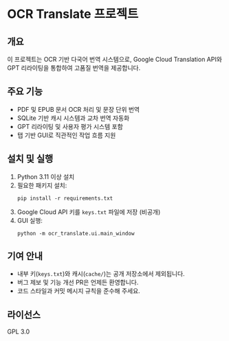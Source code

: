 
# OCR Translate 프로젝트

## 개요
이 프로젝트는 OCR 기반 다국어 번역 시스템으로, Google Cloud Translation API와 GPT 리라이팅을 통합하여 고품질 번역을 제공합니다.

## 주요 기능
- PDF 및 EPUB 문서 OCR 처리 및 문장 단위 번역
- SQLite 기반 캐시 시스템과 교차 번역 자동화
- GPT 리라이팅 및 사용자 평가 시스템 포함
- 탭 기반 GUI로 직관적인 작업 흐름 지원

## 설치 및 실행
1. Python 3.11 이상 설치
2. 필요한 패키지 설치:
   ```
   pip install -r requirements.txt
   ```
3. Google Cloud API 키를 `keys.txt` 파일에 저장 (비공개)
4. GUI 실행:
   ```
   python -m ocr_translate.ui.main_window
   ```

## 기여 안내
- 내부 키(`keys.txt`)와 캐시(`cache/`)는 공개 저장소에서 제외됩니다.
- 버그 제보 및 기능 개선 PR은 언제든 환영합니다.
- 코드 스타일과 커밋 메시지 규칙을 준수해 주세요.

## 라이선스
GPL 3.0

